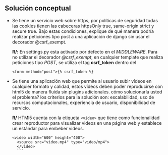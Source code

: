 ## Solución conceptual
- Se tiene un servicio web sobre https, por políticas de seguridad todas las cookies tienen las cabeceras httpsOnly true, same-origin strict y secure true. Bajo estas condiciones, explique de qué manera podría realizar peticiones tipo post a una aplicación de django sin usar el decorador @csrf_exempt.


  **R/:** En settings.py esta activado por defecto en el *MIDDLEWARE*. Para no utilizar el decorador *@csrf_exempt*, en cualquier template que realiza peticiones tipo *POST*, se utiliza el tag  **csrf_token** dentro del <form>

    ``` <form method="post">{% csrf_token %} ```

- Se tiene una aplicación web que permite al usuario subir vídeos en cualquier formato y calidad, estos vídeos deben poder reproducirse con html5 de manera fluida sin plugins adicionales. cómo solucionaría usted el problema? los criterios para la solución son: escalabilidad, uso de recursos computacionales, experiencia de usuario, disponibilidad de servicio.

  **R/** HTMl5 cuenta con la etiqueta   ``` <video> ``` que tiene como funcionalidad crear reproductor para visualizar videos en una página web y establece un estándar para embeber videos.

    ```
    <video width="600" height="400">
      <source src="video.mp4" type="video/mp4">
      </video>
      ```
